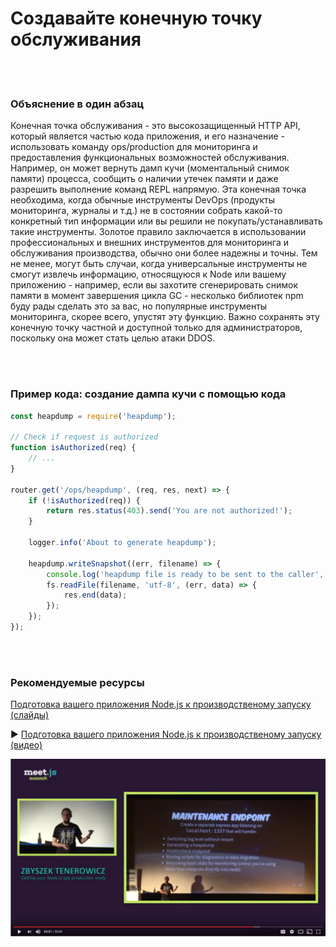 # Создавайте конечную точку обслуживания

<br/><br/>

### Объяснение в один абзац

Конечная точка обслуживания - это высокозащищенный HTTP API, который является частью кода приложения, и его назначение - использовать команду ops/production для мониторинга и предоставления функциональных возможностей обслуживания. Например, он может вернуть дамп кучи (моментальный снимок памяти) процесса, сообщить о наличии утечек памяти и даже разрешить выполнение команд REPL напрямую. Эта конечная точка необходима, когда обычные инструменты DevOps (продукты мониторинга, журналы и т.д.) не в состоянии собрать какой-то конкретный тип информации или вы решили не покупать/устанавливать такие инструменты. Золотое правило заключается в использовании профессиональных и внешних инструментов для мониторинга и обслуживания производства, обычно они более надежны и точны. Тем не менее, могут быть случаи, когда универсальные инструменты не смогут извлечь информацию, относящуюся к Node или вашему приложению - например, если вы захотите сгенерировать снимок памяти в момент завершения цикла GC - несколько библиотек npm буду рады сделать это за вас, но популярные инструменты мониторинга, скорее всего, упустят эту функцию. Важно сохранять эту конечную точку частной и доступной только для администраторов, поскольку она может стать целью атаки DDOS.

<br/><br/>

### Пример кода: создание дампа кучи с помощью кода

```javascript
const heapdump = require('heapdump');

// Check if request is authorized 
function isAuthorized(req) {
    // ...
}

router.get('/ops/heapdump', (req, res, next) => {
    if (!isAuthorized(req)) {
        return res.status(403).send('You are not authorized!');
    }

    logger.info('About to generate heapdump');

    heapdump.writeSnapshot((err, filename) => {
        console.log('heapdump file is ready to be sent to the caller', filename);
        fs.readFile(filename, 'utf-8', (err, data) => {
            res.end(data);
        });
    });
});
```

<br/><br/>

### Рекомендуемые ресурсы

[Подготовка вашего приложения Node.js к производственому запуску (слайды)](http://naugtur.pl/pres3/node2prod)

▶ [Подготовка вашего приложения Node.js к производственому запуску (видео)](https://www.youtube.com/watch?v=lUsNne-_VIk)

![Подготовка вашего приложения Node.js к производственому запуску](../../assets/images/createmaintenanceendpoint1.png "Подготовка вашего приложения Node.js к производственому запуску")
